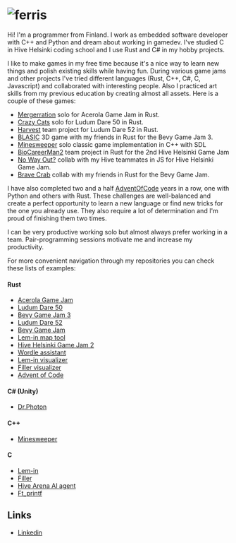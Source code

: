 # ![ferris](https://user-images.githubusercontent.com/7702253/164019339-a25339d7-262e-42b8-9d11-b9645d3ca934.gif)

Hi! I'm a programmer from Finland. I work as embedded software developer with C++ and Python and dream about working in gamedev. I've studied C in Hive Helsinki coding school and I use Rust and C# in my hobby projects.

I like to make games in my free time because it's a nice way to learn new things and polish existing skills while having fun. During various game jams and other projects I've tried different languages (Rust, C++, C#, C, Javascript) and collaborated with interesting people. Also I practiced art skills from my previous education by creating almost all assets. Here is a couple of these games:

- [Mergerration](https://github.com/ladymarengo/acerola_jam) solo for Acerola Game Jam in Rust.
- [Crazy Cats](https://github.com/ladymarengo/ludum-dare-50) solo for Ludum Dare 50 in Rust.
- [Harvest](https://github.com/samoylovfp/ludum_52_harvest) team project for Ludum Dare 52 in Rust.
- [BLASIC](https://github.com/samoylovfp/bevy-jam-3/) 3D game with my friends in Rust for the Bevy Game Jam 3.
- [Minesweeper](https://github.com/ladymarengo/minesweeper) solo classic game implementation in C++ with SDL
- [BioCareerMan2](https://github.com/ladymarengo/biocareerman-2) team project in Rust for the 2nd Hive Helsinki Game Jam
- [No Way Out?](https://github.com/IanGaplichnik/GameJam) collab with my Hive teammates in JS for Hive Helsinki Game Jam.
- [Brave Crab](https://github.com/ladymarengo/bevy-game-jam) collab with my friends in Rust for the Bevy Game Jam.

I have also completed two and a half [AdventOfCode](https://github.com/ladymarengo/advent-of-code) years in a row, one with Python and others with Rust. These challenges are well-balanced and create a perfect opportunity to learn a new language or find new tricks for the one you already use. They also require a lot of determination and I'm proud of finishing them two times.

I can be very productive working solo but almost always prefer working in a team. Pair-programming sessions motivate me and increase my productivity.

For more convenient navigation through my repositories you can check these lists of examples:

#### Rust
- [Acerola Game Jam](https://github.com/ladymarengo/acerola_jam)
- [Ludum Dare 50](https://github.com/ladymarengo/ludum-dare-50)
- [Bevy Game Jam 3](https://github.com/samoylovfp/bevy-jam-3)
- [Ludum Dare 52](https://github.com/samoylovfp/ludum_52_harvest)
- [Bevy Game Jam](https://github.com/ladymarengo/bevy-game-jam)
- [Lem-in map tool](https://github.com/jmtuulos/Lem-in-beautymapper)
- [Hive Helsinki Game Jam 2](https://github.com/ladymarengo/biocareerman-2)
- [Wordle assistant](https://github.com/ladymarengo/rush-wordle)
- [Lem-in visualizer](https://github.com/ladymarengo/Lem-in)
- [Filler visualizer](https://github.com/ladymarengo/filler)
- [Advent of Code](https://github.com/ladymarengo/advent-of-code/tree/master/2021-rust)

#### C# (Unity)
- [Dr.Photon](https://github.com/ladymarengo/Dr.Photon)

#### C++
- [Minesweeper](https://github.com/ladymarengo/minesweeper)

#### C
- [Lem-in](https://github.com/ladymarengo/Lem-in)
- [Filler](https://github.com/ladymarengo/filler)
- [Hive Arena AI agent](https://github.com/teemu-hakala/hive-arena-team-aleph)
- [Ft_printf](https://github.com/ladymarengo/ft_printf)

## Links

- [Linkedin](https://www.linkedin.com/in/natalia-samoilova-fi/)
